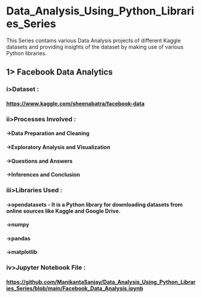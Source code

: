# Data_Analysis_Using_Python_Libraries_Series
This Series contains various Data Analysis projects of different Kaggle datasets and providing insights of the dataset by making use of various Python libraries.
## 1> Facebook Data Analytics
### i>Dataset :
#### https://www.kaggle.com/sheenabatra/facebook-data
### ii>Processes Involved :
#### ->Data Preparation and Cleaning
#### ->Exploratory Analysis and Visualization
#### ->Questions and Answers
#### ->Inferences and Conclusion
### iii>Libraries Used :
#### ->opendatasets - It is a Python library for downloading datasets from online sources like Kaggle and Google Drive.
#### ->numpy 
#### ->pandas
#### ->matplotlib
### iv>Jupyter Notebook File :
#### https://github.com/ManikantaSanjay/Data_Analysis_Using_Python_Libraries_Series/blob/main/Facebook_Data_Analysis.ipynb
